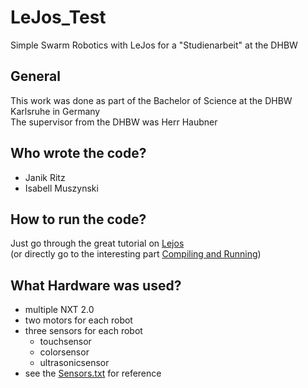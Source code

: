 # LeJos_Test
Simple Swarm Robotics with LeJos for a "Studienarbeit" at the DHBW

## General
This work was done as part of the Bachelor of Science at the DHBW Karlsruhe in Germany  
The supervisor from the DHBW was Herr Haubner

## Who wrote the code?
- Janik Ritz
- Isabell Muszynski

## How to run the code?
Just go through the great tutorial on [Lejos](http://www.lejos.org/nxt/nxj/tutorial/index.htm)  
(or directly go to the interesting part [Compiling and Running](http://www.lejos.org/nxt/nxj/tutorial/Preliminaries/CompileAndRun.htm))

## What Hardware was used?
- multiple NXT 2.0
- two motors for each robot
- three sensors for each robot
  - touchsensor
  - colorsensor
  - ultrasonicsensor
- see the [Sensors.txt](LeJos_Test/src/Sensors.txt) for reference
